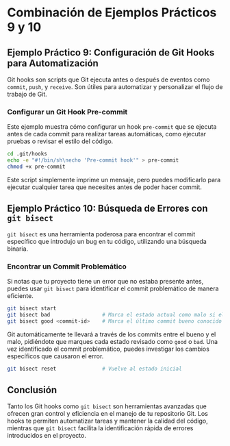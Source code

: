 # Combinación de Ejemplos Prácticos 9 y 10

## Ejemplo Práctico 9: Configuración de Git Hooks para Automatización

Git hooks son scripts que Git ejecuta antes o después de eventos como `commit`, `push`, y `receive`. Son útiles para automatizar y personalizar el flujo de trabajo de Git.

### Configurar un Git Hook Pre-commit

Este ejemplo muestra cómo configurar un hook `pre-commit` que se ejecuta antes de cada commit para realizar tareas automáticas, como ejecutar pruebas o revisar el estilo del código.

```bash
cd .git/hooks
echo -e "#!/bin/sh\necho 'Pre-commit hook'" > pre-commit
chmod +x pre-commit
```

Este script simplemente imprime un mensaje, pero puedes modificarlo para ejecutar cualquier tarea que necesites antes de poder hacer commit.

## Ejemplo Práctico 10: Búsqueda de Errores con `git bisect`

`git bisect` es una herramienta poderosa para encontrar el commit específico que introdujo un bug en tu código, utilizando una búsqueda binaria.

### Encontrar un Commit Problemático

Si notas que tu proyecto tiene un error que no estaba presente antes, puedes usar `git bisect` para identificar el commit problemático de manera eficiente.

```bash
git bisect start
git bisect bad                 # Marca el estado actual como malo si el error está presente
git bisect good <commit-id>    # Marca el último commit bueno conocido
```

Git automáticamente te llevará a través de los commits entre el bueno y el malo, pidiéndote que marques cada estado revisado como `good` o `bad`. Una vez identificado el commit problemático, puedes investigar los cambios específicos que causaron el error.

```bash
git bisect reset               # Vuelve al estado inicial
```

## Conclusión

Tanto los Git hooks como `git bisect` son herramientas avanzadas que ofrecen gran control y eficiencia en el manejo de tu repositorio Git. Los hooks te permiten automatizar tareas y mantener la calidad del código, mientras que `git bisect` facilita la identificación rápida de errores introducidos en el proyecto.
